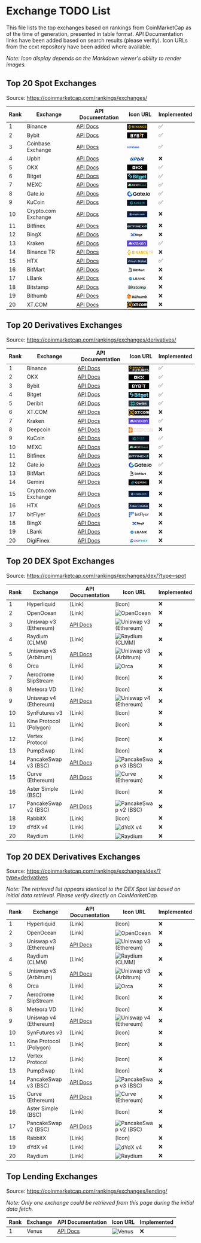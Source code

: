 # Exchange TODO List

This file lists the top exchanges based on rankings from CoinMarketCap as of the time of generation, presented in table format. API Documentation links have been added based on search results (please verify). Icon URLs from the ccxt repository have been added where available.

_Note: Icon display depends on the Markdown viewer's ability to render images._

## Top 20 Spot Exchanges

Source: https://coinmarketcap.com/rankings/exchanges/

| Rank | Exchange            | API Documentation                                                           | Icon URL                                                                                                          | Implemented |
| ---- | ------------------- | --------------------------------------------------------------------------- | ----------------------------------------------------------------------------------------------------------------- | ----------- |
| 1    | Binance             | [API Docs](https://developers.binance.com/docs/binance-spot-api-docs)       | <img src="assets/icons/binancespot.png" alt="Binance" height="16" style="vertical-align: middle;">                | ✅          |
| 2    | Bybit               | [API Docs](https://bybit-exchange.github.io/docs/v5/intro)                  | <img src="assets/icons/bybit.png" alt="Bybit" height="16" style="vertical-align: middle;">                        | ✅          |
| 3    | Coinbase Exchange   | [API Docs](https://docs.cdp.coinbase.com/exchange/docs/welcome)             | <img src="assets/icons/coinbaseexchange.png" alt="Coinbase Exchange" height="16" style="vertical-align: middle;"> | ✅          |
| 4    | Upbit               | [API Docs](https://docs-e.upbit.com/)                                       | <img src="assets/icons/upbit.jpg" alt="Upbit" height="16" style="vertical-align: middle;">                        | ❌          |
| 5    | OKX                 | [API Docs](https://www.okx.com/docs-v5/en/)                                 | <img src="assets/icons/okx.png" alt="OKX" height="16" style="vertical-align: middle;">                            | ✅          |
| 6    | Bitget              | [API Docs](https://www.bitget.com/api-doc/common/intro)                     | <img src="assets/icons/bitget.png" alt="Bitget" height="16" style="vertical-align: middle;">                      | ✅          |
| 7    | MEXC                | [API Docs](https://mexcdevelop.github.io/apidocs/spot_v3_en/#introduction)  | <img src="assets/icons/mexc.png" alt="MEXC" height="16" style="vertical-align: middle;">                          | ✅          |
| 8    | Gate.io             | [API Docs](https://www.gate.io/docs/developers/apiv4/)                      | <img src="assets/icons/gateio.png" alt="Gate.io" height="16" style="vertical-align: middle;">                     | ✅          |
| 9    | KuCoin              | [API Docs](https://www.kucoin.com/docs-new/)                                | <img src="assets/icons/kucoin.jpg" alt="KuCoin" height="16" style="vertical-align: middle;">                      | ✅          |
| 10   | Crypto.com Exchange | [API Docs](https://exchange-docs.crypto.com/exchange/v1/rest-ws/index.html) | <img src="assets/icons/cryptocom.jpg" alt="Crypto.com Exchange" height="16" style="vertical-align: middle;">      | ❌          |
| 11   | Bitfinex            | [API Docs](https://docs.bitfinex.com/docs/introduction)                     | <img src="assets/icons/bitfinex.png" alt="Bitfinex" height="16" style="vertical-align: middle;">                  | ❌          |
| 12   | BingX               | [API Docs](https://bingx-api.github.io/docs/#/en-us/spot/changelog)         | <img src="assets/icons/bingx.jpeg" alt="BingX" height="16" style="vertical-align: middle;">                       | ❌          |
| 13   | Kraken              | [API Docs](https://docs.kraken.com/api/docs/rest-api/add-order)             | <img src="assets/icons/kraken.jpg" alt="Kraken" height="16" style="vertical-align: middle;">                      | ✅          |
| 14   | Binance TR          | [API Docs](https://www.binance.tr/apidocs/#change-log)                      | <img src="assets/icons/binancetr.png" alt="HTX" height="16" style="vertical-align: middle;">                      | ❌          |
| 15   | HTX                 | [API Docs](https://www.htx.com/en-us/opend/newApiPages)                     | <img src="assets/icons/htx.jpg" alt="HTX" height="16" style="vertical-align: middle;">                            | ✅          |
| 16   | BitMart             | [API Docs](https://developer-pro.bitmart.com/#introduction)                 | <img src="assets/icons/bitmart.png" alt="BitMart" height="16" style="vertical-align: middle;">                    | ❌          |
| 17   | LBank               | [API Docs](https://www.lbank.com/docs/index.html#introduction)              | <img src="assets/icons/lbank.jpg" alt="LBank" height="16" style="vertical-align: middle;">                        | ❌          |
| 18   | Bitstamp            | [API Docs](https://www.bitstamp.net/api/)                                   | <img src="assets/icons/bitstamp.jpg" alt="Bitstamp" height="16" style="vertical-align: middle;">                  | ❌          |
| 19   | Bithumb             | [API Docs](https://apidocs.bithumb.com/)                                    | <img src="assets/icons/bithumb.jpg" alt="Bithumb" height="16" style="vertical-align: middle;">                    | ❌          |
| 20   | XT.COM              | [API Docs](https://doc.xt.com/)                                             | <img src="assets/icons/xt.jpg" alt="XT.COM" height="16" style="vertical-align: middle;">                          | ❌          |

## Top 20 Derivatives Exchanges

Source: https://coinmarketcap.com/rankings/exchanges/derivatives/

| Rank | Exchange            | API Documentation                                                            | Icon URL                                                                                                     | Implemented |
| ---- | ------------------- | ---------------------------------------------------------------------------- | ------------------------------------------------------------------------------------------------------------ | ----------- |
| 1    | Binance             | [API Docs](https://developers.binance.com/docs/derivatives/Introduction)     | <img src="assets/icons/binancefutures.png" alt="Binance" height="16" style="vertical-align: middle;">        | ✅          |
| 2    | OKX                 | [API Docs](https://www.okx.com/docs-v5/en/)                                  | <img src="assets/icons/okx.png" alt="OKX" height="16" style="vertical-align: middle;">                       | ✅          |
| 3    | Bybit               | [API Docs](https://bybit-exchange.github.io/docs/v5/intro)                   | <img src="assets/icons/bybit.png" alt="Bybit" height="16" style="vertical-align: middle;">                   | ✅          |
| 4    | Bitget              | [API Docs](https://www.bitget.com/api-doc/common/intro)                      | <img src="assets/icons/bitget.png" alt="Bitget" height="16" style="vertical-align: middle;">                 | ✅          |
| 5    | Deribit             | [API Docs](https://docs.deribit.com/)                                        | <img src="assets/icons/deribit.png" alt="Deribit" height="16" style="vertical-align: middle;">               | ✅          |
| 6    | XT.COM              | [API Docs](https://doc.xt.com/)                                              | <img src="assets/icons/xt.jpg" alt="XT.COM" height="16" style="vertical-align: middle;">                     | ❌          |
| 7    | Kraken              | [API Docs](https://docs.kraken.com/rest/)                                    | <img src="assets/icons/kraken.jpg" alt="Kraken" height="16" style="vertical-align: middle;">                 | ✅          |
| 8    | Deepcoin            | [API Docs](https://www.deepcoin.com/docs/authentication)                     | <img src="assets/icons/deepcoin.svg" alt="Deepcoin" height="16" style="vertical-align: middle;">             | ❌          |
| 9    | KuCoin              | [API Docs](https://www.kucoin.com/docs-new)                                  | <img src="assets/icons/kucoinfutures.jpg" alt="KuCoin" height="16" style="vertical-align: middle;">          | ✅          |
| 10   | MEXC                | [API Docs](https://mexcdevelop.github.io/apidocs/contract_v1_en/#update-log) | <img src="assets/icons/mexc.png" alt="MEXC" height="16" style="vertical-align: middle;">                     | ✅          |
| 11   | Bitfinex            | [API Docs](https://docs.bitfinex.com/docs/introduction)                      | <img src="assets/icons/bitfinex.png" alt="Bitfinex" height="16" style="vertical-align: middle;">             | ❌          |
| 12   | Gate.io             | [API Docs](https://www.gate.io/docs/developers/apiv4/en/#futures)            | <img src="assets/icons/gateio.png" alt="Gate.io" height="16" style="vertical-align: middle;">                | ✅          |
| 13   | BitMart             | [API Docs](https://developer-pro.bitmart.com/en/futuresv2/#update-plan)      | <img src="assets/icons/bitmart.png" alt="BitMart" height="16" style="vertical-align: middle;">               | ❌          |
| 14   | Gemini              | [API Docs](https://docs.gemini.com/rest-api/)                                | <img src="assets/icons/gemini.jpg" alt="Gemini" height="16" style="vertical-align: middle;">                 | ❌          |
| 15   | Crypto.com Exchange | [API Docs](https://exchange-docs.crypto.com/exchange/v1/rest-ws/index.html)  | <img src="assets/icons/cryptocom.jpg" alt="Crypto.com Exchange" height="16" style="vertical-align: middle;"> | ❌          |
| 16   | HTX                 | [API Docs](https://www.htx.com/en-us/opend/newApiPages/)                     | <img src="assets/icons/htx.jpg" alt="HTX" height="16" style="vertical-align: middle;">                       | ❌          |
| 17   | bitFlyer            | [API Docs](https://lightning.bitflyer.com/)                                  | <img src="assets/icons/bitflyer.png" alt="bitFlyer" height="16" style="vertical-align: middle;">             | ❌          |
| 18   | BingX               | [API Docs](https://bingx-api.github.io/docs/#/en-us/swapV2/changelog)        | <img src="assets/icons/bingx.jpeg" alt="BingX" height="16" style="vertical-align: middle;">                  | ❌          |
| 19   | LBank               | [API Docs](https://www.lbank.com/docs/index.html#introduction)               | <img src="assets/icons/lbank.jpg" alt="LBank" height="16" style="vertical-align: middle;">                   | ❌          |
| 20   | DigiFinex           | [API Docs](https://docs.digifinex.com/en-ww/spot/v3/rest.html#introduction)  | <img src="assets/icons/digifinex.jpg" alt="DigiFinex" height="16" style="vertical-align: middle;">           | ❌          |

## Top 20 DEX Spot Exchanges

Source: https://coinmarketcap.com/rankings/exchanges/dex/?type=spot

| Rank | Exchange                | API Documentation                             | Icon URL                                                                                                        | Implemented |
| ---- | ----------------------- | --------------------------------------------- | --------------------------------------------------------------------------------------------------------------- | ----------- |
| 1    | Hyperliquid             | [Link]                                        | [Icon]                                                                                                          | ❌          |
| 2    | OpenOcean               | [Link]                                        | <img src="assets/icons/openocean.png" alt="OpenOcean" height="16" style="vertical-align: middle;">              | ❌          |
| 3    | Uniswap v3 (Ethereum)   | [API Docs](https://docs.uniswap.org/)         | <img src="assets/icons/uniswap.png" alt="Uniswap v3 (Ethereum)" height="16" style="vertical-align: middle;">    | ❌          |
| 4    | Raydium (CLMM)          | [Link]                                        | <img src="assets/icons/raydium.png" alt="Raydium (CLMM)" height="16" style="vertical-align: middle;">           | ❌          |
| 5    | Uniswap v3 (Arbitrum)   | [API Docs](https://docs.uniswap.org/)         | <img src="assets/icons/uniswap.png" alt="Uniswap v3 (Arbitrum)" height="16" style="vertical-align: middle;">    | ❌          |
| 6    | Orca                    | [Link]                                        | <img src="assets/icons/orca.png" alt="Orca" height="16" style="vertical-align: middle;">                        | ❌          |
| 7    | Aerodrome SlipStream    | [Link]                                        | [Icon]                                                                                                          | ❌          |
| 8    | Meteora VD              | [Link]                                        | [Icon]                                                                                                          | ❌          |
| 9    | Uniswap v4 (Ethereum)   | [API Docs](https://docs.uniswap.org/)         | <img src="assets/icons/uniswap.png" alt="Uniswap v4 (Ethereum)" height="16" style="vertical-align: middle;">    | ❌          |
| 10   | SynFutures v3           | [Link]                                        | [Icon]                                                                                                          | ❌          |
| 11   | Kine Protocol (Polygon) | [Link]                                        | [Icon]                                                                                                          | ❌          |
| 12   | Vertex Protocol         | [Link]                                        | [Icon]                                                                                                          | ❌          |
| 13   | PumpSwap                | [Link]                                        | [Icon]                                                                                                          | ❌          |
| 14   | PancakeSwap v3 (BSC)    | [API Docs](https://docs.pancakeswap.finance/) | <img src="assets/icons/pancakeswap.png" alt="PancakeSwap v3 (BSC)" height="16" style="vertical-align: middle;"> | ❌          |
| 15   | Curve (Ethereum)        | [API Docs](https://docs.curve.fi/)            | <img src="assets/icons/curve.png" alt="Curve (Ethereum)" height="16" style="vertical-align: middle;">           | ❌          |
| 16   | Aster Simple (BSC)      | [Link]                                        | [Icon]                                                                                                          | ❌          |
| 17   | PancakeSwap v2 (BSC)    | [API Docs](https://docs.pancakeswap.finance/) | <img src="assets/icons/pancakeswap.png" alt="PancakeSwap v2 (BSC)" height="16" style="vertical-align: middle;"> | ❌          |
| 18   | RabbitX                 | [Link]                                        | [Icon]                                                                                                          | ❌          |
| 19   | dYdX v4                 | [Link]                                        | <img src="assets/icons/dydx.png" alt="dYdX v4" height="16" style="vertical-align: middle;">                     | ❌          |
| 20   | Raydium                 | [Link]                                        | <img src="assets/icons/raydium.png" alt="Raydium" height="16" style="vertical-align: middle;">                  | ❌          |

## Top 20 DEX Derivatives Exchanges

Source: https://coinmarketcap.com/rankings/exchanges/dex/?type=derivatives

_Note: The retrieved list appears identical to the DEX Spot list based on initial data retrieval. Please verify directly on CoinMarketCap._

| Rank | Exchange                | API Documentation                             | Icon URL                                                                                                        | Implemented |
| ---- | ----------------------- | --------------------------------------------- | --------------------------------------------------------------------------------------------------------------- | ----------- |
| 1    | Hyperliquid             | [Link]                                        | [Icon]                                                                                                          | ❌          |
| 2    | OpenOcean               | [Link]                                        | <img src="assets/icons/openocean.png" alt="OpenOcean" height="16" style="vertical-align: middle;">              | ❌          |
| 3    | Uniswap v3 (Ethereum)   | [API Docs](https://docs.uniswap.org/)         | <img src="assets/icons/uniswap.png" alt="Uniswap v3 (Ethereum)" height="16" style="vertical-align: middle;">    | ❌          |
| 4    | Raydium (CLMM)          | [Link]                                        | <img src="assets/icons/raydium.png" alt="Raydium (CLMM)" height="16" style="vertical-align: middle;">           | ❌          |
| 5    | Uniswap v3 (Arbitrum)   | [API Docs](https://docs.uniswap.org/)         | <img src="assets/icons/uniswap.png" alt="Uniswap v3 (Arbitrum)" height="16" style="vertical-align: middle;">    | ❌          |
| 6    | Orca                    | [Link]                                        | <img src="assets/icons/orca.png" alt="Orca" height="16" style="vertical-align: middle;">                        | ❌          |
| 7    | Aerodrome SlipStream    | [Link]                                        | [Icon]                                                                                                          | ❌          |
| 8    | Meteora VD              | [Link]                                        | [Icon]                                                                                                          | ❌          |
| 9    | Uniswap v4 (Ethereum)   | [API Docs](https://docs.uniswap.org/)         | <img src="assets/icons/uniswap.png" alt="Uniswap v4 (Ethereum)" height="16" style="vertical-align: middle;">    | ❌          |
| 10   | SynFutures v3           | [Link]                                        | [Icon]                                                                                                          | ❌          |
| 11   | Kine Protocol (Polygon) | [Link]                                        | [Icon]                                                                                                          | ❌          |
| 12   | Vertex Protocol         | [Link]                                        | [Icon]                                                                                                          | ❌          |
| 13   | PumpSwap                | [Link]                                        | [Icon]                                                                                                          | ❌          |
| 14   | PancakeSwap v3 (BSC)    | [API Docs](https://docs.pancakeswap.finance/) | <img src="assets/icons/pancakeswap.png" alt="PancakeSwap v3 (BSC)" height="16" style="vertical-align: middle;"> | ❌          |
| 15   | Curve (Ethereum)        | [API Docs](https://docs.curve.fi/)            | <img src="assets/icons/curve.png" alt="Curve (Ethereum)" height="16" style="vertical-align: middle;">           | ❌          |
| 16   | Aster Simple (BSC)      | [Link]                                        | [Icon]                                                                                                          | ❌          |
| 17   | PancakeSwap v2 (BSC)    | [API Docs](https://docs.pancakeswap.finance/) | <img src="assets/icons/pancakeswap.png" alt="PancakeSwap v2 (BSC)" height="16" style="vertical-align: middle;"> | ❌          |
| 18   | RabbitX                 | [Link]                                        | [Icon]                                                                                                          | ❌          |
| 19   | dYdX v4                 | [Link]                                        | <img src="assets/icons/dydx.png" alt="dYdX v4" height="16" style="vertical-align: middle;">                     | ❌          |
| 20   | Raydium                 | [Link]                                        | <img src="assets/icons/raydium.png" alt="Raydium" height="16" style="vertical-align: middle;">                  | ❌          |

## Top Lending Exchanges

Source: https://coinmarketcap.com/rankings/exchanges/lending/

_Note: Only one exchange could be retrieved from this page during the initial data fetch._

| Rank | Exchange | API Documentation                  | Icon URL                                                                                   | Implemented |
| ---- | -------- | ---------------------------------- | ------------------------------------------------------------------------------------------ | ----------- |
| 1    | Venus    | [API Docs](https://docs.venus.io/) | <img src="assets/icons/venus.png" alt="Venus" height="16" style="vertical-align: middle;"> | ❌          |
